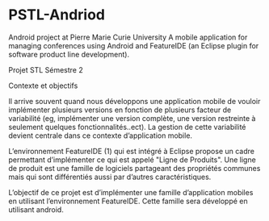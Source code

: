 PSTL-Andriod
============
Android project at Pierre Marie Curie University
A mobile application for managing conferences using Android and FeatureIDE (an Eclipse plugin for software product line development).


Projet STL Sémestre 2

Contexte et objectifs

Il arrive souvent quand nous développons une application mobile de vouloir implémenter plusieurs versions en fonction de plusieurs facteur de variabilité (eg, implémenter une version complète, une version restreinte à seulement quelques fonctionnalités..ect). La gestion de cette variabilité devient centrale dans ce contexte d’application mobile.

L’environnement FeatureIDE (1) qui est intégré à Eclipse propose un cadre permettant d’implémenter ce qui est appelé "Ligne de Produits". Une ligne de produit est une famille de logiciels partageant des propriétés communes mais qui sont différentiés aussi par d’autres caractéristiques.

L’objectif de ce projet est d’implémenter une famille d’application mobiles en utilisant l’environnement FeatureIDE. Cette famille sera développé en utilisant android.

